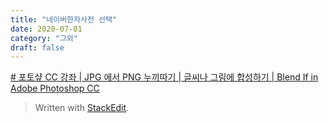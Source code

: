 ```yaml
---
title: "네이버한자사전 선택"
date: 2020-07-01
category: "그외"
draft: false
---
```

[# 포토샾 CC 강좌 | JPG 에서 PNG 누끼따기 | 글씨나 그림에 합성하기 | Blend If in Adobe Photoshop CC](https://www.youtube.com/watch?v=dIigrr8R8H4)

> Written with [StackEdit](https://stackedit.io/).
<!--stackedit_data:
eyJoaXN0b3J5IjpbLTk3NTQwNjE3NV19
-->